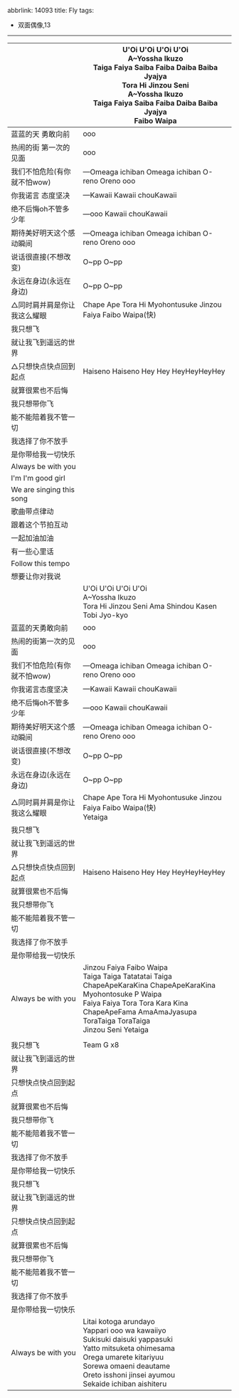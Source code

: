 abbrlink: 14093
title: Fly
tags:
  - 双面偶像,13
---
|      |U'Oi U'Oi U'Oi U'Oi<br>A~Yossha Ikuzo<br>Taiga Faiya Saiba Faiba Daiba Baiba Jyajya<br>Tora Hi Jinzou Seni<br>A~Yossha Ikuzo<br>Taiga Faiya Saiba Faiba Daiba Baiba Jyajya<br>Faibo Waipa|
|--|--|
|蓝蓝的天 勇敢向前|ooo|
|热闹的街 第一次的见面|ooo|
|我们不怕危险(有你就不怕wow)|—Omeaga ichiban Omeaga ichiban O-reno Oreno ooo|
|你我诺言 态度坚决|—Kawaii Kawaii chouKawaii |
|绝不后悔oh不管多少年|—ooo Kawaii chouKawaii|
|期待美好明天这个感动瞬间|—Omeaga ichiban Omeaga ichiban O-reno Oreno ooo|
|说话很直接(不想改变)|O~pp O~pp|
|永远在身边(永远在身边)|O~pp O~pp|
|△同时肩并肩是你让我这么耀眼|Chape Ape Tora Hi Myohontusuke Jinzou Faiya Faibo Waipa(快)|
|我只想飞|      |
|就让我飞到遥远的世界|      |
|△只想快点快点回到起点|Haiseno Haiseno Hey Hey HeyHeyHeyHey|
|就算很累也不后悔|      |
|我只想带你飞|      |
|能不能陪着我不管一切|      |
|我选择了你不放手|      |
|是你带给我一切快乐|      |
|Always be with you|      |
|I'm I'm good girl|      |
|We are singing this song|      |
|歌曲带点律动|      |
|跟着这个节拍互动|      |
|一起加油加油|      |
|有一些心里话|      |
|Follow this tempo|      |
|想要让你对我说|      |
|      |U'Oi U'Oi U'Oi U'Oi<br>A~Yossha Ikuzo<br>Tora Hi Jinzou Seni Ama Shindou Kasen Tobi Jyo-kyo|
|蓝蓝的天勇敢向前|ooo|
|热闹的街第一次的见面|ooo|
|我们不怕危险(有你就不怕wow)|—Omeaga ichiban Omeaga ichiban O-reno Oreno ooo|
|你我诺言态度坚决|—Kawaii Kawaii chouKawaii |
|绝不后悔oh不管多少年|—ooo Kawaii chouKawaii|
|期待美好明天这个感动瞬间|—Omeaga ichiban Omeaga ichiban O-reno Oreno ooo|
|说话很直接(不想改变)|O~pp O~pp|
|永远在身边(永远在身边)|O~pp O~pp|
|△同时肩并肩是你让我这么耀眼|Chape Ape Tora Hi Myohontusuke Jinzou Faiya Faibo Waipa(快)<br>Yetaiga|
|我只想飞|      |
|就让我飞到遥远的世界|      |
|△只想快点快点回到起点|Haiseno Haiseno Hey Hey HeyHeyHeyHey|
|就算很累也不后悔|      |
|我只想带你飞|      |
|能不能陪着我不管一切|      |
|我选择了你不放手|      |
|是你带给我一切快乐|      |
|Always be with you|Jinzou Faiya Faibo Waipa<br>Taiga Taiga Tatatatai Taiga<br>ChapeApeKaraKina ChapeApeKaraKina<br>Myohontosuke P Waipa<br>Faiya Faiya Tora Tora Kara Kina<br>ChapeApeFama AmaAmaJyasupa<br>ToraTaiga ToraTaiga<br>Jinzou Seni Yetaiga|
|      |      |
|我只想飞|Team G x8|
|就让我飞到遥远的世界|      |
|只想快点快点回到起点|      |
|就算很累也不后悔|      |
|我只想带你飞|      |
|能不能陪着我不管一切|      |
|我选择了你不放手|      |
|是你带给我一切快乐|      |
|我只想飞|      |
|就让我飞到遥远的世界|      |
|只想快点快点回到起点|      |
|就算很累也不后悔|      |
|我只想带你飞|      |
|能不能陪着我不管一切|      |
|我选择了你不放手|      |
|是你带给我一切快乐|      |
|Always be with you|Litai kotoga arundayo<br>Yappari ooo wa kawaiiyo<br>Sukisuki daisuki yappasuki<br>Yatto mitsuketa ohimesama<br>Orega umarete kitariyuu<br>Sorewa omaeni deautame<br>Oreto isshoni jinsei ayumou<br>Sekaide ichiban aishiteru|